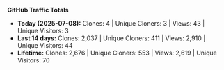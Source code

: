 
**GitHub Traffic Totals**

- **Today (2025-07-08):** Clones: 4 | Unique Cloners: 3 | Views: 43 | Unique Visitors: 3
- **Last 14 days:** Clones: 2,037 | Unique Cloners: 411 | Views: 2,910 | Unique Visitors: 44
- **Lifetime:** Clones: 2,676 | Unique Cloners: 553 | Views: 2,619 | Unique Visitors: 70

